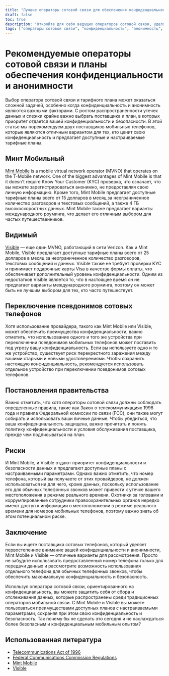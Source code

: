 ```yaml
---
title: "Лучшие операторы сотовой связи для обеспечения конфиденциальности и анонимности: Mint Mobile и Visible"
draft: false
toc: true
description: "Откройте для себя ведущих операторов сотовой связи, уделяющих особое внимание конфиденциальности и анонимности, и узнайте, почему Mint Mobile и Visible — отличные варианты"
tags: ["операторы сотовой связи", "конфиденциальность", "анонимность", "Минт Мобильный", "Видимый", "оператор мобильной виртуальной сети", "проверка ЗСК", "подарочные карты", "доступные планы", "настраиваемые планы", "международный роуминг", "переключение псевдонимов сотовых телефонов", "правительственные постановления", "Закон о телекоммуникациях 1996 г", "Правила Федеральной комиссии по связи", "конфиденциальность данных", "безопасность данных", "мобильные планы", "мобильные операторы", "мобильные сети"]
---
```


# Рекомендуемые операторы сотовой связи и планы обеспечения конфиденциальности и анонимности

Выбор оператора сотовой связи и тарифного плана может оказаться сложной задачей, особенно когда конфиденциальность и анонимность являются важными факторами. С ростом распространенности утечек данных и слежки крайне важно выбрать поставщика и план, в которых приоритет отдается вашей конфиденциальности и безопасности. В этой статье мы порекомендуем двух поставщиков мобильных телефонов, которые являются отличным вариантом для тех, кто ценит свою конфиденциальность и предлагает доступные и настраиваемые тарифные планы.

## Минт Мобильный

[Mint Mobile](https://www.mintmobile.com/) is a mobile virtual network operator (MVNO) that operates on the T-Mobile network. One of the biggest advantages of Mint Mobile is that it doesn't require Know Your Customer (KYC) проверка, что означает, что вы можете зарегистрироваться анонимно, не предоставляя свою личную информацию. Кроме того, Mint Mobile предлагает доступные тарифные планы всего от 15 долларов в месяц за неограниченное количество разговоров и текстовых сообщений, а также 4 ГБ высокоскоростных данных. Mint Mobile также предлагает варианты международного роуминга, что делает его отличным выбором для частых путешественников.

## Видимый

[Visible](https://www.visible.com/) — еще один MVNO, работающий в сети Verizon. Как и Mint Mobile, Visible предлагает доступные тарифные планы всего от 25 долларов в месяц за неограниченное количество разговоров, текстовых сообщений и данных. Visible также не требует проверки KYC и принимает подарочные карты Visa в качестве формы оплаты, что обеспечивает дополнительный уровень конфиденциальности. Одним из недостатков Visible является то, что в настоящее время он не предлагает варианты международного роуминга, поэтому он может быть не лучшим выбором для тех, кто часто путешествует.

## Переключение псевдонимов сотовых телефонов

Хотя использование провайдера, такого как Mint Mobile или Visible, может обеспечить преимущества конфиденциальности, важно отметить, что использование одного и того же устройства при переключении псевдонимов мобильных телефонов может поставить под угрозу вашу конфиденциальность. Если вы используете одно и то же устройство, существует риск перекрестного заражения между вашими старыми и новыми удостоверениями. Чтобы сохранить настоящую конфиденциальность, рекомендуется использовать отдельное устройство при переключении псевдонимов сотовых телефонов.

## Постановления правительства

Важно отметить, что хотя операторы сотовой связи должны соблюдать определенные правила, такие как Закон о телекоммуникациях 1996 года и правила Федеральной комиссии по связи (FCC), они также могут собирать и использовать ваши личные данные. Чтобы убедиться, что ваша конфиденциальность защищена, важно прочитать и понять политику конфиденциальности и условия обслуживания поставщика, прежде чем подписываться на план.

## Риски

И Mint Mobile, и Visible отдают приоритет конфиденциальности и безопасности данных и предлагают доступные планы с настраиваемыми параметрами. Однако важно отметить, что номер телефона, который вы получаете от этих провайдеров, не должен использоваться ни для чего, кроме данных, поскольку использование его для обычных телефонных звонков может привести к утечке вашего местоположения в режиме реального времени. Охотники за головами и коррумпированные сотрудники правоохранительных органов нередко имеют доступ к информации о местоположении в режиме реального времени для номеров мобильных телефонов, поэтому важно знать об этом потенциальном риске.

## Заключение

Если вы ищете поставщика сотовых телефонов, который уделяет первостепенное внимание вашей конфиденциальности и анонимности, Mint Mobile и Visible — отличные варианты для рассмотрения. Просто не забудьте использовать предоставленный номер телефона только для передачи данных и рассмотрите возможность использования отдельного телефона для обычных телефонных звонков, чтобы обеспечить максимальную конфиденциальность и безопасность.

Используя оператора сотовой связи, ориентированного на конфиденциальность, вы можете защитить себя от сбора и отслеживания данных, которые распространены среди традиционных операторов мобильной связи. С Mint Mobile и Visible вы можете пользоваться преимуществами доступных планов с настраиваемыми параметрами, сохраняя при этом свою конфиденциальность и безопасность. Так почему бы не сделать это сегодня и не наслаждаться более безопасным и конфиденциальным мобильным опытом?

## Использованная литература

- [Telecommunications Act of 1996](https://www.congress.gov/104/plaws/publ104/PLAW-104publ104.pdf)
- [Federal Communications Commission Regulations](https://www.fcc.gov/general/telecommunications-act-1996)
- [Mint Mobile](https://www.mintmobile.com/)
- [Visible](https://www.visible.com/)